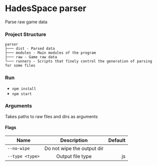 # HadesSpace parser
Parse raw game data

### Project Structure

```text
parser
├─── dist - Parsed data
├─── modules - Main modules of the program
├─── raw - Game raw data
└─── runners - Scripts that finely control the generation of parsing for some files
```

### Run
- `npm install`
- `npm start`

### Arguments
Takes paths to raw files and dirs as arguments

#### Flags
| Name            |        Description         | Default |
|-----------------|:--------------------------:|--------:|
| `--no-wipe`     | Do not wipe the output dir |         |
| `--type <type>` |      Output file type      |      js |
